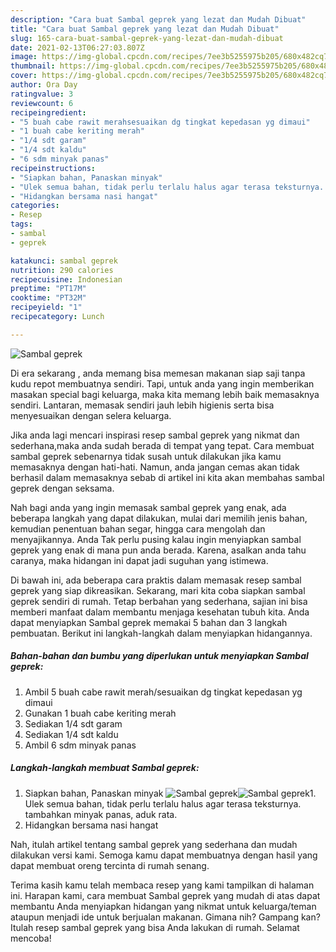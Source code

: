 ```yaml
---
description: "Cara buat Sambal geprek yang lezat dan Mudah Dibuat"
title: "Cara buat Sambal geprek yang lezat dan Mudah Dibuat"
slug: 165-cara-buat-sambal-geprek-yang-lezat-dan-mudah-dibuat
date: 2021-02-13T06:27:03.807Z
image: https://img-global.cpcdn.com/recipes/7ee3b5255975b205/680x482cq70/sambal-geprek-foto-resep-utama.jpg
thumbnail: https://img-global.cpcdn.com/recipes/7ee3b5255975b205/680x482cq70/sambal-geprek-foto-resep-utama.jpg
cover: https://img-global.cpcdn.com/recipes/7ee3b5255975b205/680x482cq70/sambal-geprek-foto-resep-utama.jpg
author: Ora Day
ratingvalue: 3
reviewcount: 6
recipeingredient:
- "5 buah cabe rawit merahsesuaikan dg tingkat kepedasan yg dimaui"
- "1 buah cabe keriting merah"
- "1/4 sdt garam"
- "1/4 sdt kaldu"
- "6 sdm minyak panas"
recipeinstructions:
- "Siapkan bahan, Panaskan minyak"
- "Ulek semua bahan, tidak perlu terlalu halus agar terasa teksturnya. tambahkan minyak panas, aduk rata."
- "Hidangkan bersama nasi hangat"
categories:
- Resep
tags:
- sambal
- geprek

katakunci: sambal geprek 
nutrition: 290 calories
recipecuisine: Indonesian
preptime: "PT17M"
cooktime: "PT32M"
recipeyield: "1"
recipecategory: Lunch

---
```



![Sambal geprek](https://img-global.cpcdn.com/recipes/7ee3b5255975b205/680x482cq70/sambal-geprek-foto-resep-utama.jpg)

Di era  sekarang , anda memang bisa memesan makanan siap saji tanpa kudu repot membuatnya sendiri. Tapi, untuk anda yang ingin memberikan masakan special bagi keluarga, maka kita memang lebih baik memasaknya sendiri. Lantaran, memasak sendiri jauh lebih higienis serta bisa menyesuaikan dengan selera keluarga.

Jika anda lagi mencari inspirasi resep sambal geprek yang nikmat dan sederhana,maka anda sudah berada di tempat yang tepat. Cara membuat sambal geprek  sebenarnya tidak susah untuk dilakukan jika kamu memasaknya dengan hati-hati. Namun, anda jangan cemas akan tidak berhasil dalam memasaknya 
sebab di artikel ini kita akan membahas sambal geprek dengan seksama.  



Nah bagi anda yang ingin memasak sambal geprek yang enak, ada beberapa langkah yang dapat dilakukan, mulai dari memilih jenis bahan, kemudian penentuan bahan segar, hingga cara mengolah dan menyajikannya. Anda Tak perlu pusing kalau ingin menyiapkan sambal geprek yang enak di mana pun anda berada. Karena, asalkan anda  tahu caranya, maka hidangan ini dapat jadi suguhan yang istimewa.

Di bawah ini, ada beberapa cara praktis  dalam memasak resep sambal geprek yang siap dikreasikan. Sekarang, mari kita coba siapkan sambal geprek sendiri di rumah. Tetap berbahan yang sederhana, sajian ini bisa memberi manfaat dalam membantu menjaga kesehatan tubuh kita. Anda dapat menyiapkan Sambal geprek memakai 5 bahan dan 3 langkah pembuatan. Berikut ini langkah-langkah dalam menyiapkan hidangannya.

<!--inarticleads1-->

##### Bahan-bahan dan bumbu yang diperlukan untuk menyiapkan Sambal geprek:

1. Ambil 5 buah cabe rawit merah/sesuaikan dg tingkat kepedasan yg dimaui
1. Gunakan 1 buah cabe keriting merah
1. Sediakan 1/4 sdt garam
1. Sediakan 1/4 sdt kaldu
1. Ambil 6 sdm minyak panas




<!--inarticleads2-->

##### Langkah-langkah membuat Sambal geprek:

1. Siapkan bahan, Panaskan minyak
<img src="https://img-global.cpcdn.com/steps/6e269b4f039a9172/160x128cq70/sambal-geprek-langkah-memasak-1-foto.jpg" alt="Sambal geprek"><img src="https://img-global.cpcdn.com/steps/df36286234ec685d/160x128cq70/sambal-geprek-langkah-memasak-1-foto.jpg" alt="Sambal geprek">1. Ulek semua bahan, tidak perlu terlalu halus agar terasa teksturnya. tambahkan minyak panas, aduk rata.
1. Hidangkan bersama nasi hangat




Nah, itulah artikel tentang  sambal geprek  yang sederhana dan mudah dilakukan versi kami. Semoga kamu dapat membuatnya dengan hasil yang dapat membuat oreng tercinta di rumah senang. 

Terima kasih kamu telah membaca resep yang kami tampilkan di halaman ini. Harapan kami, cara membuat  Sambal geprek yang mudah di atas dapat membantu Anda menyiapkan hidangan yang nikmat untuk keluarga/teman ataupun menjadi ide untuk berjualan makanan. Gimana nih? Gampang kan? Itulah resep sambal geprek yang bisa Anda lakukan di rumah. Selamat mencoba!

